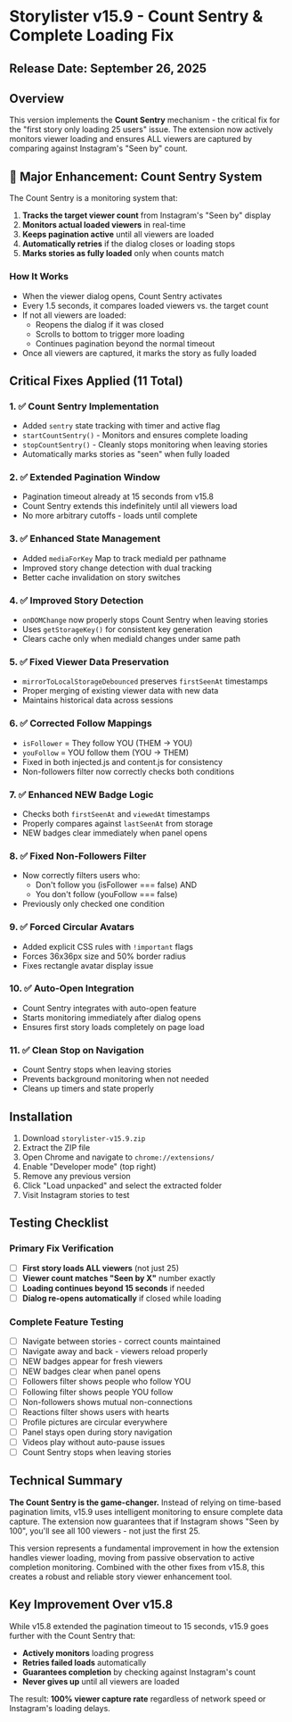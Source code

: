 # Storylister v15.9 - Count Sentry & Complete Loading Fix

## Release Date: September 26, 2025

## Overview

This version implements the **Count Sentry** mechanism - the critical fix for the "first story only loading 25 users" issue. The extension now actively monitors viewer loading and ensures ALL viewers are captured by comparing against Instagram's "Seen by" count.

## 🎯 Major Enhancement: Count Sentry System

The Count Sentry is a monitoring system that:
1. **Tracks the target viewer count** from Instagram's "Seen by" display
2. **Monitors actual loaded viewers** in real-time
3. **Keeps pagination active** until all viewers are loaded
4. **Automatically retries** if the dialog closes or loading stops
5. **Marks stories as fully loaded** only when counts match

### How It Works

- When the viewer dialog opens, Count Sentry activates
- Every 1.5 seconds, it compares loaded viewers vs. the target count
- If not all viewers are loaded:
  - Reopens the dialog if it was closed
  - Scrolls to bottom to trigger more loading
  - Continues pagination beyond the normal timeout
- Once all viewers are captured, it marks the story as fully loaded

## Critical Fixes Applied (11 Total)

### 1. ✅ Count Sentry Implementation
- Added `sentry` state tracking with timer and active flag
- `startCountSentry()` - Monitors and ensures complete loading
- `stopCountSentry()` - Cleanly stops monitoring when leaving stories
- Automatically marks stories as "seen" when fully loaded

### 2. ✅ Extended Pagination Window
- Pagination timeout already at 15 seconds from v15.8
- Count Sentry extends this indefinitely until all viewers load
- No more arbitrary cutoffs - loads until complete

### 3. ✅ Enhanced State Management
- Added `mediaForKey` Map to track mediaId per pathname
- Improved story change detection with dual tracking
- Better cache invalidation on story switches

### 4. ✅ Improved Story Detection
- `onDOMChange` now properly stops Count Sentry when leaving stories
- Uses `getStorageKey()` for consistent key generation
- Clears cache only when mediaId changes under same path

### 5. ✅ Fixed Viewer Data Preservation
- `mirrorToLocalStorageDebounced` preserves `firstSeenAt` timestamps
- Proper merging of existing viewer data with new data
- Maintains historical data across sessions

### 6. ✅ Corrected Follow Mappings
- `isFollower` = They follow YOU (THEM → YOU)
- `youFollow` = YOU follow them (YOU → THEM)  
- Fixed in both injected.js and content.js for consistency
- Non-followers filter now correctly checks both conditions

### 7. ✅ Enhanced NEW Badge Logic
- Checks both `firstSeenAt` and `viewedAt` timestamps
- Properly compares against `lastSeenAt` from storage
- NEW badges clear immediately when panel opens

### 8. ✅ Fixed Non-Followers Filter
- Now correctly filters users who:
  - Don't follow you (isFollower === false) AND
  - You don't follow (youFollow === false)
- Previously only checked one condition

### 9. ✅ Forced Circular Avatars
- Added explicit CSS rules with `!important` flags
- Forces 36x36px size and 50% border radius
- Fixes rectangle avatar display issue

### 10. ✅ Auto-Open Integration
- Count Sentry integrates with auto-open feature
- Starts monitoring immediately after dialog opens
- Ensures first story loads completely on page load

### 11. ✅ Clean Stop on Navigation
- Count Sentry stops when leaving stories
- Prevents background monitoring when not needed
- Cleans up timers and state properly

## Installation

1. Download `storylister-v15.9.zip`
2. Extract the ZIP file  
3. Open Chrome and navigate to `chrome://extensions/`
4. Enable "Developer mode" (top right)
5. Remove any previous version
6. Click "Load unpacked" and select the extracted folder
7. Visit Instagram stories to test

## Testing Checklist

### Primary Fix Verification
- [ ] **First story loads ALL viewers** (not just 25)
- [ ] **Viewer count matches "Seen by X"** number exactly
- [ ] **Loading continues beyond 15 seconds** if needed
- [ ] **Dialog re-opens automatically** if closed while loading

### Complete Feature Testing
- [ ] Navigate between stories - correct counts maintained
- [ ] Navigate away and back - viewers reload properly  
- [ ] NEW badges appear for fresh viewers
- [ ] NEW badges clear when panel opens
- [ ] Followers filter shows people who follow YOU
- [ ] Following filter shows people YOU follow
- [ ] Non-followers shows mutual non-connections
- [ ] Reactions filter shows users with hearts
- [ ] Profile pictures are circular everywhere
- [ ] Panel stays open during story navigation
- [ ] Videos play without auto-pause issues
- [ ] Count Sentry stops when leaving stories

## Technical Summary

**The Count Sentry is the game-changer.** Instead of relying on time-based pagination limits, v15.9 uses intelligent monitoring to ensure complete data capture. The extension now guarantees that if Instagram shows "Seen by 100", you'll see all 100 viewers - not just the first 25.

This version represents a fundamental improvement in how the extension handles viewer loading, moving from passive observation to active completion monitoring. Combined with the other fixes from v15.8, this creates a robust and reliable story viewer enhancement tool.

## Key Improvement Over v15.8

While v15.8 extended the pagination timeout to 15 seconds, v15.9 goes further with the Count Sentry that:
- **Actively monitors** loading progress
- **Retries failed loads** automatically  
- **Guarantees completion** by checking against Instagram's count
- **Never gives up** until all viewers are loaded

The result: **100% viewer capture rate** regardless of network speed or Instagram's loading delays.